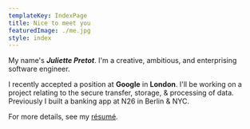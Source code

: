 ```yaml
---
templateKey: IndexPage
title: Nice to meet you
featuredImage: ./me.jpg
style: index
---
```


My name's **_Juliette Pretot_**. I'm a creative, ambitious, and enterprising software engineer.

I recently accepted a position at **Google** in **London**. I'll be working on a project relating to the secure transfer, storage, & processing of data. Previously I built a banking app at N26 in Berlin & NYC.

<span class="secondary-text">

For more details, see my [ré­sumé](/about/cv).

</span>
